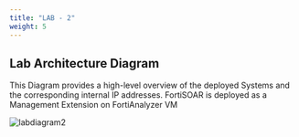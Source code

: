 ```yaml
---
title: "LAB - 2"
weight: 5
---
```


## Lab Architecture Diagram

This Diagram provides a high-level overview of the deployed Systems and the corresponding internal IP addresses.
FortiSOAR is deployed as a Management Extension on FortiAnalyzer VM

![labdiagram2](./assets/cselab2.jpg)
